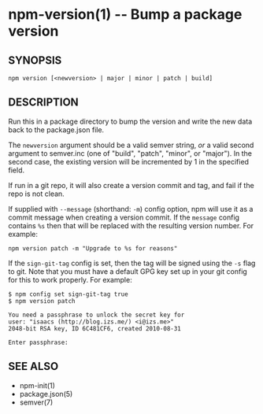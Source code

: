 npm-version(1) -- Bump a package version
========================================

## SYNOPSIS

    npm version [<newversion> | major | minor | patch | build]

## DESCRIPTION

Run this in a package directory to bump the version and write the new
data back to the package.json file.

The `newversion` argument should be a valid semver string, *or* a valid
second argument to semver.inc (one of "build", "patch", "minor", or
"major"). In the second case, the existing version will be incremented
by 1 in the specified field.

If run in a git repo, it will also create a version commit and tag, and
fail if the repo is not clean.

If supplied with `--message` (shorthand: `-m`) config option, npm will
use it as a commit message when creating a version commit.  If the
`message` config contains `%s` then that will be replaced with the
resulting version number.  For example:

    npm version patch -m "Upgrade to %s for reasons"

If the `sign-git-tag` config is set, then the tag will be signed using
the `-s` flag to git.  Note that you must have a default GPG key set up
in your git config for this to work properly.  For example:

    $ npm config set sign-git-tag true
    $ npm version patch

    You need a passphrase to unlock the secret key for
    user: "isaacs (http://blog.izs.me/) <i@izs.me>"
    2048-bit RSA key, ID 6C481CF6, created 2010-08-31

    Enter passphrase:

## SEE ALSO

* npm-init(1)
* package.json(5)
* semver(7)
